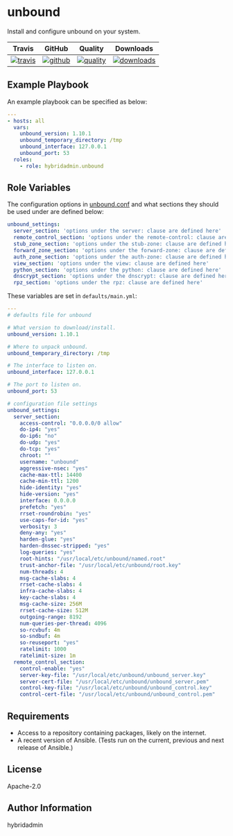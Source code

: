 # unbound

Install and configure unbound on your system.

|Travis|GitHub|Quality|Downloads|
|------|------|-------|---------|
|[![travis](https://travis-ci.com/hybridadmin/ansible-role-unbound.svg?branch=master)](https://travis-ci.com/hybridadmin/ansible-role-unbound.svg?branch=master)|[![github](https://github.com/hybridadmin/ansible-role-unbound/workflows/Ansible%20Molecule/badge.svg)](https://github.com/hybridadmin/ansible-role-unbound/actions)|[![quality](https://img.shields.io/ansible/quality/45335)](https://galaxy.ansible.com/hybridadmin/unbound)|[![downloads](https://img.shields.io/ansible/role/d/45335)](https://galaxy.ansible.com/hybridadmin/unbound)|

## Example Playbook

An example playbook can be specified as below:
```yaml
---
- hosts: all
  vars:
    unbound_version: 1.10.1
    unbound_temporary_directory: /tmp
    unbound_interface: 127.0.0.1
    unbound_port: 53
  roles:
    - role: hybridadmin.unbound
```

## Role Variables

The configuration options in [unbound.conf](https://nlnetlabs.nl/documentation/unbound/unbound.conf/) and what sections they should be used under are defined below:
```yaml
unbound_settings: 
  server_section: 'options under the server: clause are defined here'
  remote_control_section: 'options under the remote-control: clause are defined here'
  stub_zone_section: 'options under the stub-zone: clause are defined here'
  forward_zone_section: 'options under the forward-zone: clause are defined here'
  auth_zone_section: 'options under the auth-zone: clause are defined here'
  view_section: 'options under the view: clause are defined here'
  python_section: 'options under the python: clause are defined here'
  dnscrypt_section: 'options under the dnscrypt: clause are defined here'
  rpz_section: 'options under the rpz: clause are defined here'
```

These variables are set in `defaults/main.yml`:
```yaml
---
# defaults file for unbound

# What version to download/install.
unbound_version: 1.10.1

# Where to unpack unbound.
unbound_temporary_directory: /tmp

# The interface to listen on.
unbound_interface: 127.0.0.1

# The port to listen on.
unbound_port: 53

# configuration file settings
unbound_settings:
  server_section:
    access-control: "0.0.0.0/0 allow"
    do-ip4: "yes"
    do-ip6: "no"
    do-udp: "yes"
    do-tcp: "yes"
    chroot: ""
    username: "unbound"
    aggressive-nsec: "yes"
    cache-max-ttl: 14400
    cache-min-ttl: 1200
    hide-identity: "yes"
    hide-version: "yes"
    interface: 0.0.0.0
    prefetch: "yes"
    rrset-roundrobin: "yes"
    use-caps-for-id: "yes"
    verbosity: 3
    deny-any: "yes"
    harden-glue: "yes"
    harden-dnssec-stripped: "yes"
    log-queries: "yes"
    root-hints: "/usr/local/etc/unbound/named.root"
    trust-anchor-file: "/usr/local/etc/unbound/root.key"
    num-threads: 4
    msg-cache-slabs: 4
    rrset-cache-slabs: 4
    infra-cache-slabs: 4
    key-cache-slabs: 4
    msg-cache-size: 256M
    rrset-cache-size: 512M
    outgoing-range: 8192
    num-queries-per-thread: 4096
    so-rcvbuf: 4m
    so-sndbuf: 4m
    so-reuseport: "yes"
    ratelimit: 1000
    ratelimit-size: 1m
  remote_control_section:
    control-enable: "yes"
    server-key-file: "/usr/local/etc/unbound/unbound_server.key"
    server-cert-file: "/usr/local/etc/unbound/unbound_server.pem"
    control-key-file: "/usr/local/etc/unbound/unbound_control.key"
    control-cert-file: "/usr/local/etc/unbound/unbound_control.pem"  
```

## Requirements

- Access to a repository containing packages, likely on the internet.
- A recent version of Ansible. (Tests run on the current, previous and next release of Ansible.)


## License

Apache-2.0


## Author Information

hybridadmin
